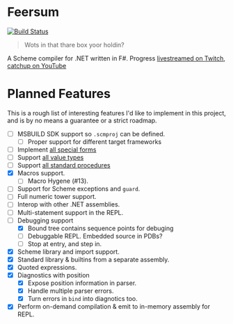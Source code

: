 # Feersum

[![Build Status](https://dev.azure.com/iwillspeak/GitHub/_apis/build/status/iwillspeak.feersum?branchName=main)](https://dev.azure.com/iwillspeak/GitHub/_build/latest?definitionId=4&branchName=main)

> Wots in that thare box yoor holdin?

A Scheme compiler for .NET written in F#. Progress [livestreamed on Twitch][twitch], [catchup on YouTube][yt]

# Planned Features

This is a rough list of interesting features I'd like to implement in this project,
and is by no means a guarantee or a strict roadmap.

 * [ ] MSBUILD SDK support so `.scmproj` can be defined.
   * [ ] Proper support for different target frameworks
 * [ ] Implement [all special forms](docs/special-forms.md)
 * [ ] Support [all value types](docs/values.md)
 * [ ] Support [all standard procedures](docs/standard-procedures.md)
 * [x] Macros support.
   * [ ] Macro Hygene (#13).
 * [ ] Support for Scheme exceptions and `guard`.
 * [ ] Full numeric tower support.
 * [ ] Interop with other .NET assemblies.
 * [ ] Multi-statement support in the REPL.
 * [ ] Debugging support
   * [x] Bound tree contains sequence points for debuging
   * [ ] Debuggable REPL. Embedded source in PDBs?
   * [ ] Stop at entry, and step in.
 * [x] Scheme library and import support.
 * [x] Standard library & builtins from a separate assembly.
 * [x] Quoted expressions.
 * [x] Diagnostics with position
    * [x] Expose position information in parser.
    * [x] Handle multiple parser errors.
    * [x] Turn errors in `bind` into diagnotics too.
 * [x] Perform on-demand compilation & emit to in-memory assembly for REPL.
 
  [twitch]: https://twitch.tv/iwillspeak
  [yt]: https://www.youtube.com/playlist?list=PLCum1jXOlhoRCBewbQD8ELE7B_7EWnWaO
